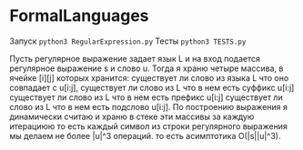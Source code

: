 # FormalLanguages
Запуск
```python3 RegularExpression.py```
Тесты
```python3 TESTS.py```

Пусть регулярное выражение задает язык L и 
на вход подается регулярное выражение s и слово u. 
Тогда я храню четыре массива,
в ячейке [i][j] которых хранится:
существует ли слово из языка L что оно совпадает c u[i:j],
существует ли слово из L что в нем есть суффикс u[i:j]
существует ли слово из L что в нем есть префикс u[i:j]
существует ли слово из L что в нем есть подслово u[i:j].
По построению выражения я динамически считаю и храню в стеке эти массивы
за каждую итерациюю то есть каждый символ из строки регулярного выражения
мы делаем не более |u|^3 операций. то есть асимптотика O(|s||u|^3).
